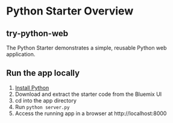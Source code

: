 # Python Starter Overview
## try-python-web
The Python Starter demonstrates a simple, reusable Python web application.

## Run the app locally

1. [Install Python][]
2. Download and extract the starter code from the Bluemix UI
3. cd into the app directory
4. Run `python server.py`
5. Access the running app in a browser at http://localhost:8000

[Install Python]: https://www.python.org/downloads/
